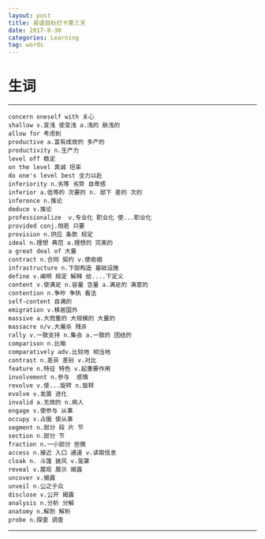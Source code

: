 ```yaml
---
layout: post
title: 英语目标打卡第三天
date: 2017-8-30
categories: Learning
tag: words
---
```

# 生词

-----------------
    concern oneself with 关心
    shallow v.变浅 使变浅 a.浅的 肤浅的
    allow for 考虑到
    productive a.富有成效的 多产的
    productivity n.生产力
    level off 稳定
    on the level 真诚 坦率
    do one's level best 全力以赴
    inferiority n.劣等 劣势 自卑感
    inferior a.低等的 次要的 n. 部下 差的 次的
    inference n.推论
    deduce v.推论
    professionalize  v.专业化 职业化 使...职业化
    provided conj.倘若 只要
    provision n.供应 条款 规定
    ideal n.理想 典范 a.理想的 完美的
    a great deal of 大量
    contract n.合同 契约 v.使收缩
    infrastructure n.下部构造 基础设施
    define v.阐明 规定 解释 给....下定义
    content v.使满足 n.容量 含量 a.满足的 满意的
    contention n.争吵 争执 看法
    self-content 自满的
    emigration v.移居国外
    massive a.大而重的 大规模的 大量的
    massacre n/v.大屠杀 残杀
    rally v.一致支持 n.集会 a.一致的 团结的
    comparison n.比喻
    comparatively adv.比较地 相当地
    contrast n.差异 差别 v.对比
    feature n.特征 特色 v.起重要作用
    involvement n.参与  感情
    revolve v.使...旋转 n.旋转
    evolve v.发展 进化
    invalid a.无效的 n.病人
    engage v.使参与 从事
    occupy v.占据 使从事
    segment n.部分 段 片 节
    section n.部分 节
    fraction n.一小部分 些微
    access n.接近 入口 通道 v.读取信息
    cloak n. 斗篷 披风 v.笼罩
    reveal v.展现 展示 揭露
    uncover v.揭露
    unveil n.公之于众
    disclose v.公开 揭露
    analysis n.分析 分解
    anatomy n.解剖 解析
    probe n.探查 调查

--------------------------------
